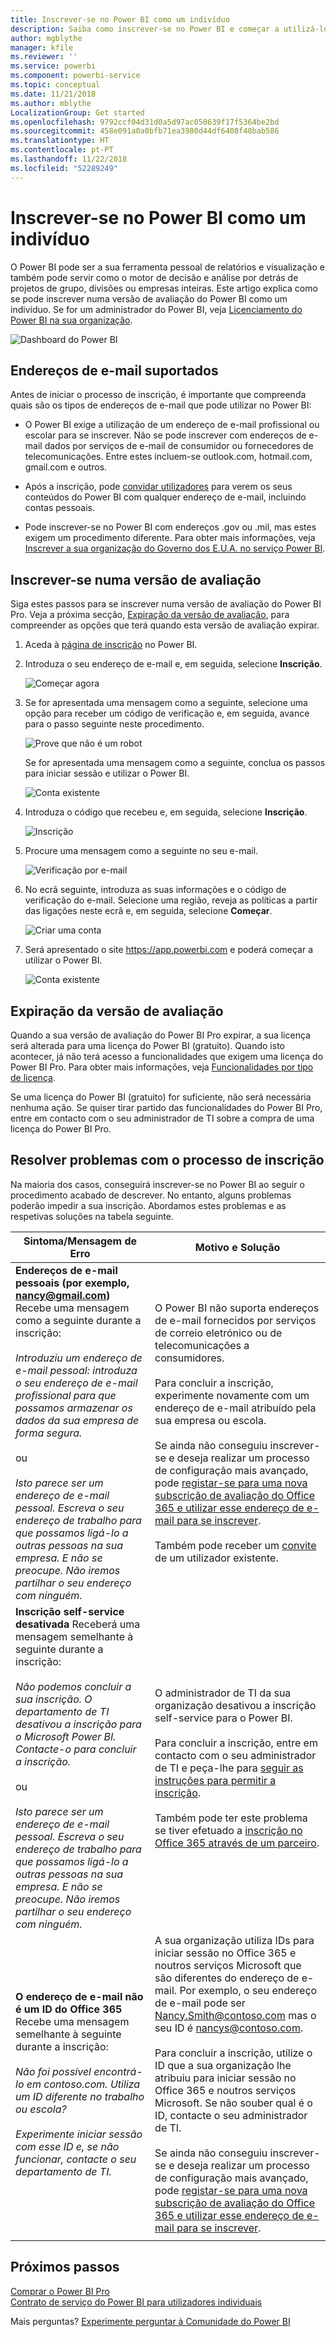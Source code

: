 ```yaml
---
title: Inscrever-se no Power BI como um indivíduo
description: Saiba como inscrever-se no Power BI e começar a utilizá-lo para as suas necessidades pessoais de relatórios e visualização.
author: mgblythe
manager: kfile
ms.reviewer: ''
ms.service: powerbi
ms.component: powerbi-service
ms.topic: conceptual
ms.date: 11/21/2018
ms.author: mblythe
LocalizationGroup: Get started
ms.openlocfilehash: 9792ccf04d31d0a5d97ac050639f17f5364be2bd
ms.sourcegitcommit: 458e091a0a0bfb71ea3980d44df6408f48bab586
ms.translationtype: HT
ms.contentlocale: pt-PT
ms.lasthandoff: 11/22/2018
ms.locfileid: "52289249"
---
```

# <a name="signing-up-for-power-bi-as-an-individual"></a>Inscrever-se no Power BI como um indivíduo

O Power BI pode ser a sua ferramenta pessoal de relatórios e visualização e também pode servir como o motor de decisão e análise por detrás de projetos de grupo, divisões ou empresas inteiras. Este artigo explica como se pode inscrever numa versão de avaliação do Power BI como um indivíduo. Se for um administrador do Power BI, veja [Licenciamento do Power BI na sua organização](service-admin-licensing-organization.md).

![Dashboard do Power BI](media/service-self-service-signup-for-power-bi/dashboard.png)

## <a name="supported-email-addresses"></a>Endereços de e-mail suportados

Antes de iniciar o processo de inscrição, é importante que compreenda quais são os tipos de endereços de e-mail que pode utilizar no Power BI:

* O Power BI exige a utilização de um endereço de e-mail profissional ou escolar para se inscrever. Não se pode inscrever com endereços de e-mail dados por serviços de e-mail de consumidor ou fornecedores de telecomunicações. Entre estes incluem-se outlook.com, hotmail.com, gmail.com e outros.

* Após a inscrição, pode [convidar utilizadores](https://docs.microsoft.com/azure/active-directory/active-directory-b2b-what-is-azure-ad-b2b) para verem os seus conteúdos do Power BI com qualquer endereço de e-mail, incluindo contas pessoais.

* Pode inscrever-se no Power BI com endereços .gov ou .mil, mas estes exigem um procedimento diferente. Para obter mais informações, veja [Inscrever a sua organização do Governo dos E.U.A. no serviço Power BI](service-govus-signup.md).

## <a name="sign-up-for-a-trial"></a>Inscrever-se numa versão de avaliação

Siga estes passos para se inscrever numa versão de avaliação do Power BI Pro. Veja a próxima secção, [Expiração da versão de avaliação](#trial-expiration), para compreender as opções que terá quando esta versão de avaliação expirar.

1. Aceda à [página de inscrição](https://app.powerbi.com/signupredirect?pbi_source=web) no Power BI.

1. Introduza o seu endereço de e-mail e, em seguida, selecione **Inscrição**.

    ![Começar agora](media/service-self-service-signup-for-power-bi/get-started.png)

1. Se for apresentada uma mensagem como a seguinte, selecione uma opção para receber um código de verificação e, em seguida, avance para o passo seguinte neste procedimento.

    ![Prove que não é um robot](media/service-self-service-signup-for-power-bi/prove-robot.png)

    Se for apresentada uma mensagem como a seguinte, conclua os passos para iniciar sessão e utilizar o Power BI.

    ![Conta existente](media/service-self-service-signup-for-power-bi/existing-account.png)

1. Introduza o código que recebeu e, em seguida, selecione **Inscrição**.

    ![Inscrição](media/service-self-service-signup-for-power-bi/sign-up.png)

1. Procure uma mensagem como a seguinte no seu e-mail.

    ![Verificação por e-mail](media/service-self-service-signup-for-power-bi/email-verification.png)

1. No ecrã seguinte, introduza as suas informações e o código de verificação do e-mail. Selecione uma região, reveja as políticas a partir das ligações neste ecrã e, em seguida, selecione **Começar**.

    ![Criar uma conta](media/service-self-service-signup-for-power-bi/create-account.png)

1. Será apresentado o site https://app.powerbi.com e poderá começar a utilizar o Power BI.

    ![Conta existente](media/service-self-service-signup-for-power-bi/welcome-screen.png)

## <a name="trial-expiration"></a>Expiração da versão de avaliação

Quando a sua versão de avaliação do Power BI Pro expirar, a sua licença será alterada para uma licença do Power BI (gratuito). Quando isto acontecer, já não terá acesso a funcionalidades que exigem uma licença do Power BI Pro. Para obter mais informações, veja [Funcionalidades por tipo de licença](service-features-license-type.md).

Se uma licença do Power BI (gratuito) for suficiente, não será necessária nenhuma ação. Se quiser tirar partido das funcionalidades do Power BI Pro, entre em contacto com o seu administrador de TI sobre a compra de uma licença do Power BI Pro.

## <a name="troubleshooting-the-sign-up-process"></a>Resolver problemas com o processo de inscrição

Na maioria dos casos, conseguirá inscrever-se no Power BI ao seguir o procedimento acabado de descrever. No entanto, alguns problemas poderão impedir a sua inscrição. Abordamos estes problemas e as respetivas soluções na tabela seguinte.

|                                                                                                                                                                                                                          **Sintoma/Mensagem de Erro**                                                                                                                                                                                                                           |                                                                                                                                                                                                                                                                                                                                                **Motivo e Solução**                                                                                                                                                                                                                                                                                                                                                |
|--------------------------------------------------------------------------------------------------------------------------------------------------------------------------------------------------------------------------------------------------------------------------------------------------------------------------------------------------------------------------------------------------------------------------------------------------------------------------------|------------------------------------------------------------------------------------------------------------------------------------------------------------------------------------------------------------------------------------------------------------------------------------------------------------------------------------------------------------------------------------------------------------------------------------------------------------------------------------------------------------------------------------------------------------------------------------------------------------------------------------------------------------------------------------------------------------------------|
| <strong>Endereços de e-mail pessoais (por exemplo, nancy@gmail.com)</strong> Recebe uma mensagem como a seguinte durante a inscrição: <br /><br /> *Introduziu um endereço de e-mail pessoal: introduza o seu endereço de e-mail profissional para que possamos armazenar os dados da sua empresa de forma segura.* <br /><br /> ou <br /><br /> *Isto parece ser um endereço de e-mail pessoal. Escreva o seu endereço de trabalho para que possamos ligá-lo a outras pessoas na sua empresa. E não se preocupe. Não iremos partilhar o seu endereço com ninguém.* |                          O Power BI não suporta endereços de e-mail fornecidos por serviços de correio eletrónico ou de telecomunicações a consumidores. <br /><br /> Para concluir a inscrição, experimente novamente com um endereço de e-mail atribuído pela sua empresa ou escola. <br /><br /> Se ainda não conseguiu inscrever-se e deseja realizar um processo de configuração mais avançado, pode [registar-se para uma nova subscrição de avaliação do Office 365 e utilizar esse endereço de e-mail para se inscrever](service-admin-signing-up-for-power-bi-with-a-new-office-365-trial.md). <br /><br /> Também pode receber um [convite](service-admin-azure-ad-b2b.md) de um utilizador existente.                           |
|            **Inscrição self-service desativada** Receberá uma mensagem semelhante à seguinte durante a inscrição: <br /><br /> *Não podemos concluir a sua inscrição. O departamento de TI desativou a inscrição para o Microsoft Power BI. Contacte-o para concluir a inscrição.* <br /><br /> ou <br /><br /> *Isto parece ser um endereço de e-mail pessoal. Escreva o seu endereço de trabalho para que possamos ligá-lo a outras pessoas na sua empresa. E não se preocupe. Não iremos partilhar o seu endereço com ninguém.*             |                             O administrador de TI da sua organização desativou a inscrição self-service para o Power BI. <br /><br /> Para concluir a inscrição, entre em contacto com o seu administrador de TI e peça-lhe para [seguir as instruções para permitir a inscrição](service-admin-licensing-organization.md#enable-or-disable-individual-user-sign-up-in-azure-active-directory). <br/><br/> Também pode ter este problema se tiver efetuado a [inscrição no Office 365 através de um parceiro](service-admin-syndication-partner.md). |
|                                                                                          **O endereço de e-mail não é um ID do Office 365** Recebe uma mensagem semelhante à seguinte durante a inscrição: <br /><br /> *Não foi possível encontrá-lo em contoso.com.  Utiliza um ID diferente no trabalho ou escola? <br /><br /> Experimente iniciar sessão com esse ID e, se não funcionar, contacte o seu departamento de TI.*                                                                                           | A sua organização utiliza IDs para iniciar sessão no Office 365 e noutros serviços Microsoft que são diferentes do endereço de e-mail.  Por exemplo, o seu endereço de e-mail pode ser Nancy.Smith@contoso.com mas o seu ID é nancys@contoso.com. <br /><br /> Para concluir a inscrição, utilize o ID que a sua organização lhe atribuiu para iniciar sessão no Office 365 e noutros serviços Microsoft.  Se não souber qual é o ID, contacte o seu administrador de TI. <br /><br /> Se ainda não conseguiu inscrever-se e deseja realizar um processo de configuração mais avançado, pode [registar-se para uma nova subscrição de avaliação do Office 365 e utilizar esse endereço de e-mail para se inscrever](service-admin-signing-up-for-power-bi-with-a-new-office-365-trial.md). |
|  |  |

## <a name="next-steps"></a>Próximos passos

[Comprar o Power BI Pro](service-admin-purchasing-power-bi-pro.md)  
[Contrato de serviço do Power BI para utilizadores individuais](https://powerbi.microsoft.com/terms-of-service/)  

Mais perguntas? [Experimente perguntar à Comunidade do Power BI](http://community.powerbi.com/)